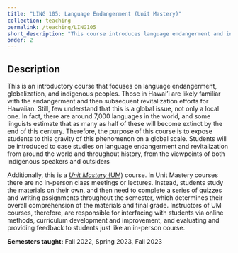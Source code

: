 ```yaml
---
title: "LING 105: Language Endangerment (Unit Mastery)"
collection: teaching
permalink: /teaching/LING105
short_description: "This course introduces language endangerment and indentifies key factors in why languages become endangered throughout the world. This is a *Unit Mastery* course." 
order: 2
---
```


## Description
This is an introductory course that focuses on language endangerment, globalization, and indigenous peoples. Those in Hawai’i are likely familiar with the endangerment and then subsequent revitalization efforts for Hawaiian. Still, few understand that this is a global issue, not only a local one. In fact, there are around 7,000 languages in the world, and some linguists estimate that as many as half of these will become extinct by the end of this century. Therefore, the purpose of this course is to expose students to this gravity of this phenomenon on a global scale. Students will be introduced to case studies on language endangerment and revitalization from around the world and throughout history, from the viewpoints of both indigenous speakers and outsiders

Additionally, this is a [*Unit Mastery* (UM)](https://manoa.hawaii.edu/linguistics/self-directed-study-classes/) course. In Unit Mastery courses there are no in-person class meetings or lectures. Instead, students study the materials on their own, and then need to complete a series of quizzes and writing assignments throughout the semester, which determines their overall comprehension of the materials and final grade. Instructors of UM courses, therefore, are responsible for interfacing with students via online methods, curriculum development and improvement, and evaluating and providing feedback to students just like an in-person course. 

**Semesters taught:** Fall 2022, Spring 2023, Fall 2023